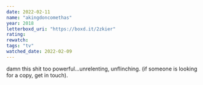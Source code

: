 ```yaml
---
date: 2022-02-11
name: "akingdoncomethas"
year: 2018
letterboxd_uri: "https://boxd.it/2zkier"
rating: 
rewatch: 
tags: "tv"
watched_date: 2022-02-09
---
```


damn this shit too powerful...unrelenting, unflinching. (if someone is looking for a copy, get in touch).
